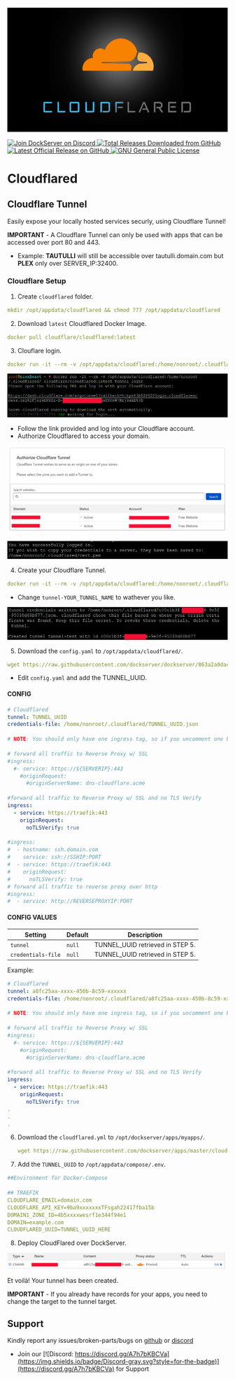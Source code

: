 ![Image of DockServer](/img/container_images/docker-cloudflared.png)

<p align="left">
    <a href="https://discord.gg/FYSvu83caM">
        <img src="https://discord.com/api/guilds/830478558995415100/widget.png?label=Discord%20Server&logo=discord" alt="Join DockServer on Discord">
    </a>
        <a href="https://github.com/dockserver/dockserver/releases">
        <img src="https://img.shields.io/github/downloads/dockserver/dockserver/total?label=Total%20Downloads&logo=github" alt="Total Releases Downloaded from GitHub">
    </a>
    <a href="https://github.com/dockserver/dockserver/releases/latest">
        <img src="https://img.shields.io/github/v/release/dockserver/dockserver?include_prereleases&label=Latest%20Release&logo=github" alt="Latest Official Release on GitHub">
    </a>
    <a href="https://github.com/dockserver/dockserver/blob/master/LICENSE">
        <img src="https://img.shields.io/github/license/dockserver/dockserver?label=License&logo=gnu" alt="GNU General Public License">
    </a>
</p>


# Cloudflared

## Cloudflare Tunnel

Easily expose your locally hosted services securly, using Cloudflare Tunnel!

**IMPORTANT** - A Cloudflare Tunnel can only be used with apps that can be accessed over port 80 and 443.
- Example: **TAUTULLI** will still be accessible over tautulli.domain.com but **PLEX** only over SERVER_IP:32400.

### Cloudflare Setup

1. Create `cloudflared` folder.

```yaml
mkdir /opt/appdata/cloudflared && chmod 777 /opt/appdata/cloudflared
```

2. Download `latest` Cloudflared Docker Image.

```yaml
docker pull cloudflare/cloudflared:latest
```

3. Clouflare login.

```yaml
docker run -it --rm -v /opt/appdata/cloudflared:/home/nonroot/.cloudflared/ cloudflare/cloudflared:latest tunnel login
```

![Image of Cloudflared](/img/cloudflared/login.png)

- Follow the link provided and log into your Cloudflare account.
- Authorize Cloudflared to access your domain.

![Image of Cloudflared](/img/cloudflared/authorize.png)

![Image of Cloudflared](/img/cloudflared/success.png)

4. Create your Cloudflare Tunnel. 

```yaml
docker run -it --rm -v /opt/appdata/cloudflared:/home/nonroot/.cloudflared/ cloudflare/cloudflared:latest tunnel create tunnel-YOUR_TUNNEL_NAME
```

- Change `tunnel-YOUR_TUNNEL_NAME` to wathever you like.

![Image of Cloudflared](/img/cloudflared/tunnel.png)

5. Download the `config.yaml` to `/opt/appdata/cloudflared/`.

```yaml
wget https://raw.githubusercontent.com/dockserver/dockserver/863a2a0dacaf1a9f076d236f1f918dbbed138865/traefik/templates/cloudflared/config.yaml -O /opt/appdata/cloudflared/config.yaml
```

- Edit `config.yaml` and add the TUNNEL_UUID.

#### CONFIG

```yaml
# Cloudflared
tunnel: TUNNEL_UUID 
credentials-file: /home/nonroot/.cloudflared/TUNNEL_UUID.json

# NOTE: You should only have one ingress tag, so if you uncomment one block comment the others

# forward all traffic to Reverse Proxy w/ SSL
#ingress:
  #- service: https://${SERVERIP}:443
    #originRequest:
      #originServerName: dns-cloudflare.acme
      
#forward all traffic to Reverse Proxy w/ SSL and no TLS Verify
ingress:
  - service: https://traefik:443
    originRequest:
      noTLSVerify: true

#ingress:
#  - hostname: ssh.domain.com
#    service: ssh://SSHIP:PORT
#  - service: https://traefik:443
#    originRequest:
#      noTLSVerify: true
# forward all traffic to reverse proxy over http
#ingress:
#  - service: http://REVERSEPROXYIP:PORT
```

#### CONFIG VALUES
|Setting   |Default|Description|
|----------|-------|-----------|
|`tunnel`    |`null` |TUNNEL_UUID retrieved in STEP 5.|
|`credentials-file`    |`null` |TUNNEL_UUID retrieved in STEP 5.|

Example: 

```yaml
# Cloudflared
tunnel: a8fc25aa-xxxx-450b-8c59-xxxxxx 
credentials-file: /home/nonroot/.cloudflared/a8fc25aa-xxxx-450b-8c59-xxxxxx.json

# NOTE: You should only have one ingress tag, so if you uncomment one block comment the others

# forward all traffic to Reverse Proxy w/ SSL
#ingress:
  #- service: https://${SERVERIP}:443
    #originRequest:
      #originServerName: dns-cloudflare.acme
      
#forward all traffic to Reverse Proxy w/ SSL and no TLS Verify
ingress:
  - service: https://traefik:443
    originRequest:
      noTLSVerify: true
.
.
.
```

6. Download the `cloudflared.yml` to `/opt/dockserver/apps/myapps/`.

   ```yaml
   wget https://raw.githubusercontent.com/dockserver/apps/master/cloudflared/docker-compose.yml -O /opt/dockserver/apps/myapps/cloudflared.yml
   ```
   
7. Add the `TUNNEL_UUID` to `/opt/appdata/compose/.env`.

  ```yaml
  ##Environment for Docker-Compose

## TRAEFIK
CLOUDFLARE_EMAIL=domain.com
CLOUDFLARE_API_KEY=9ba9xxxxxxxTFsgah22417fba15b
DOMAIN1_ZONE_ID=4b5xxxxwesrf1e344f94e1
DOMAIN=example.com
CLOUDFLARED_UUID=TUNNEL_UUID_HERE
```

8. Deploy CloudFlared over DockServer.


![Image of Cloudflared](/img/cloudflared/record.png)

Et voilà! Your tunnel has been created.

**IMPORTANT** - If you already have records for your apps, you need to change the target to the tunnel target.

## Support

Kindly report any issues/broken-parts/bugs on [github](https://github.com/dockserver/dockserver/issues) or [discord](https://discord.gg/A7h7bKBCVa)

- Join our [![Discord: https://discord.gg/A7h7bKBCVa](https://img.shields.io/badge/Discord-gray.svg?style=for-the-badge)](https://discord.gg/A7h7bKBCVa) for Support
